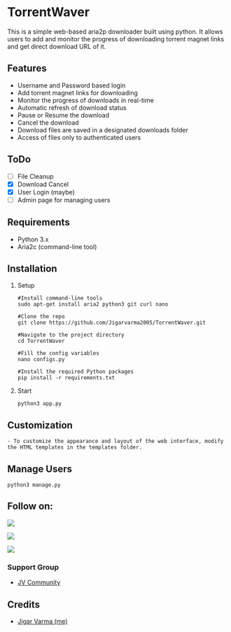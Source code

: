 # TorrentWaver 

This is a simple web-based aria2p downloader built using python. It allows users to add and monitor the progress of downloading torrent magnet links and get direct download URL of it.

## Features

- Username and Password based login
- Add torrent magnet links for downloading
- Monitor the progress of downloads in real-time
- Automatic refresh of download status
- Pause or Resume the download
- Cancel the download
- Download files are saved in a designated downloads folder
- Access of files only to authenticated users


## ToDo
- [ ] File Cleanup
- [x] Download Cancel
- [x] User Login (maybe)
- [ ] Admin page for managing users

## Requirements

- Python 3.x
- Aria2c (command-line tool)

## Installation

1. Setup

   ```
   #Install command-line tools
   sudo apt-get install aria2 python3 git curl nano
   
   #Clone the repo
   git clone https://github.com/Jigarvarma2005/TorrentWaver.git
   
   #Navigate to the project directory
   cd TorrentWaver

   #Fill the config variables
   nano configs.py
   
   #Install the required Python packages
   pip install -r requirements.txt
   ```

2. Start
   ```
   python3 app.py
   ```

## Customization

    - To customize the appearance and layout of the web interface, modify the HTML templates in the templates folder.

## Manage Users
   ```
   python3 manage.py
   ```

## Follow on:
<p align="left">
<a href="https://github.com/Jigarvarma2005"><img src="https://img.shields.io/badge/GitHub-Follow%20on%20GitHub-inactive.svg?logo=github"></a>
</p>
<p align="left">
<a href="https://twitter.com/Jigarvarma2005"><img src="https://img.shields.io/badge/Twitter-Follow%20on%20Twitter-informational.svg?logo=twitter"></a>
</p>
<p align="left">
<a href="https://instagram.com/Jigarvarma2005"><img src="https://img.shields.io/badge/Instagram-Follow%20on%20Instagram-important.svg?logo=instagram"></a>
</p>

### Support Group
- [JV Community](https://t.me/jv_community)

## Credits
- [Jigar Varma (me)](https://github.com/jigarvarma2005)

